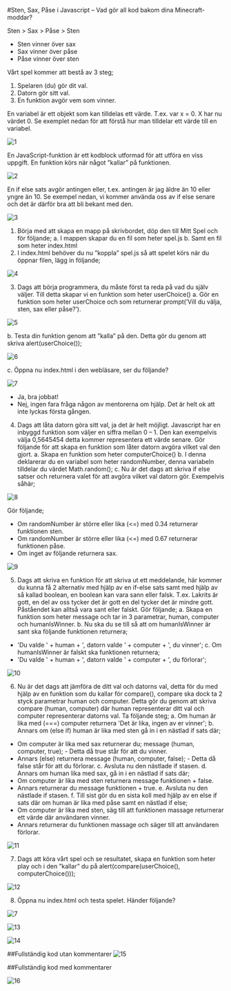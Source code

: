 #Sten, Sax, Påse i Javascript – Vad gör all kod bakom dina Minecraft-moddar?

Sten > Sax > Påse > Sten

* Sten vinner över sax
* Sax vinner över påse
* Påse vinner över sten

Vårt spel kommer att bestå av 3 steg;

1.	Spelaren (du) gör dit val.
2.	Datorn gör sitt val.
3.	En funktion avgör vem som vinner. 

En variabel är ett objekt som kan tilldelas ett värde. T.ex. var x = 0. X har nu värdet 0. Se exemplet nedan för att förstå hur man tilldelar ett värde till en variabel.

![1](https://cloud.githubusercontent.com/assets/4598641/6096685/41be50e2-afa0-11e4-95f0-2c50da91da4f.png)

En JavaScript-funktion är ett kodblock utformad för att utföra en viss uppgift. En funktion körs när något ”kallar” på funktionen.

![2](https://cloud.githubusercontent.com/assets/4598641/6098352/1be867d6-afdc-11e4-9cf7-1ff2393cfbfc.png)

En if else sats avgör antingen eller, t.ex. antingen är jag äldre än 10 eller yngre än 10. Se exempel nedan, vi kommer använda oss av if else senare och det är därför bra att bli bekant med den. 

![3](https://cloud.githubusercontent.com/assets/4598641/6098353/25435f02-afdc-11e4-9ec9-2bea912f0eec.png)

1.	Börja med att skapa en mapp på skrivbordet, döp den till Mitt Spel och för följande;
a.	I mappen skapar du en fil som heter spel.js
b.	Samt en fil som heter index.html
2.	I index.html behöver du nu ”koppla” spel.js så att spelet körs när du öppnar filen, lägg in följande;

![4](https://cloud.githubusercontent.com/assets/4598641/6098354/2548a52a-afdc-11e4-9250-b7f454b0c933.png)
 

3.	Dags att börja programmera, du måste först ta reda på vad du själv väljer. Till detta skapar vi en funktion som heter userChoice()
a.	Gör en funktion som heter userChoice och som returnerar prompt(’Vill du välja, sten, sax eller påse?’).

![5](https://cloud.githubusercontent.com/assets/4598641/6098355/2f6bbdb2-afdc-11e4-8df6-31a200dbb858.png)

b.	Testa din funktion genom att ”kalla” på den. Detta gör du genom att skriva alert(userChoice());

![6](https://cloud.githubusercontent.com/assets/4598641/6098357/2f6cfe3e-afdc-11e4-9e71-1b2c99f76e77.png)

c.	Öppna nu index.html i den webläsare, ser du följande?

![7](https://cloud.githubusercontent.com/assets/4598641/6098356/2f6c29be-afdc-11e4-965a-a28c69966f12.png)

-	Ja, bra jobbat! 
-	Nej, ingen fara fråga någon av mentorerna om hjälp. Det är helt ok att inte lyckas första gången.

4.	Dags att låta datorn göra sitt val, ja det är helt möjligt. Javascript har en inbyggd funktion som väljer en siffra mellan 0 – 1. Den kan exempelvis välja 0,5645454 detta kommer representera ett värde senare. Gör följande för att skapa en funktion som låter datorn avgöra vilket val den gjort.
a.	Skapa en funktion som heter computerChoice()
b.	I denna deklarerar du en variabel som heter randomNumber, denna variabeln tilldelar du värdet Math.random();
c.	Nu är det dags att skriva if else satser och returnera valet för att avgöra vilket val datorn gör. Exempelvis såhär;

![8](https://cloud.githubusercontent.com/assets/4598641/6098358/2f6de0f6-afdc-11e4-9692-177895e05c1c.png)
 

Gör följande;
-	Om randomNumber är större eller lika (<=) med 0.34 returnerar funktionen sten.
-	Om randomNumber är större eller lika (<=) med 0.67 returnerar funktionen påse.
-	Om inget av följande returnera sax.

![9](https://cloud.githubusercontent.com/assets/4598641/6098359/2f6f2e20-afdc-11e4-907a-8d3daed623aa.png)
 
5.	Dags att skriva en funktion för att skriva ut ett meddelande, här kommer du kunna få 2 alternativ med hjälp av en if-else sats samt med hjälp av så kallad boolean, en boolean kan vara sann eller falsk. T.ex. Lakrits är gott, en del av oss tycker det är gott en del tycker det är mindre gott. Påståendet kan alltså vara sant eller falskt. Gör följande;
a.	Skapa en funktion som heter message och tar in 3 parametrar, human, computer och humanIsWinner.
b.	Nu ska du se till så att om humanIsWinner är sant ska följande funktionen returnera; 
-	'Du valde ' + human + ', datorn valde ' + computer + ', du vinner';
c.	Om humanIsWinner är falskt ska funktionen returnera;
-	'Du valde ' + human + ', datorn valde ' + computer + ', du förlorar';

![10](https://cloud.githubusercontent.com/assets/4598641/6098361/36937044-afdc-11e4-8c23-dc4ca716adb7.png)
 

6.	Nu är det dags att jämföra de ditt val och datorns val, detta för du med hjälp av en funktion som du kallar för compare(), compare ska dock ta 2 styck parametrar human och computer. Detta gör du genom att skriva compare (human, computer) där human representerar ditt val och computer representerar datorns val. Ta följande steg;
a.	Om human är lika med (===) computer returnera 'Det är lika, ingen av er vinner';
b.	Annars om (else if) human är lika med sten gå in i en nästlad if sats där;
-	Om computer är lika med sax returnerar du; message (human, computer, true);  - Detta då true står för att du vinner.
-	Annars (else) returnera message (human, computer, false); - Detta då false står för att du förlorar.
c.	Avsluta nu den nästlade if stasen.
d.	Annars om human lika med sax, gå in i en nästlad if sats där;
-	Om computer är lika med sten returnera message funktionen + false.
-	Annars returnerar du message funktionen + true.
e.	Avsluta nu den nästlade if stasen.
f.	Till sist gör du en sista koll med hjälp av en else if sats där om human är lika med påse samt en nästlad if else;
-	Om computer är lika med sten, säg till att funktionen massage returnerar ett värde där användaren vinner.
-	Annars returnerar du funktionen massage och säger till att användaren förlorar.

![11](https://cloud.githubusercontent.com/assets/4598641/6098362/36b2ca48-afdc-11e4-9b93-f785f768b9d5.png)
 

7.	Dags att köra vårt spel och se resultatet, skapa en funktion som heter play och i den ”kallar” du på alert(compare(userChoice(), computerChoice()));

![12](https://cloud.githubusercontent.com/assets/4598641/6098363/36cd396e-afdc-11e4-9612-5316c121411f.png)
	 

8.	Öppna nu index.html och testa spelet. Händer följande?

![7](https://cloud.githubusercontent.com/assets/4598641/6098356/2f6c29be-afdc-11e4-965a-a28c69966f12.png)

![13](https://cloud.githubusercontent.com/assets/4598641/6098364/36cecf4a-afdc-11e4-9cb9-661b196c3e08.png)

![14](https://cloud.githubusercontent.com/assets/4598641/6098365/36d253fe-afdc-11e4-827c-1880b794aaf1.png)


##Fullständig kod utan kommentarer 
![15](https://cloud.githubusercontent.com/assets/4598641/6098366/36d39368-afdc-11e4-9991-fc488dc157b2.png)

##Fullständig kod med kommentarer 

![16](https://cloud.githubusercontent.com/assets/4598641/6098367/36d852b8-afdc-11e4-9382-526b10a0e786.png)
 
